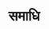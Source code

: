 ---
title: समाधि
position: 10
type: chapter

parent:
  type: book

children:
  type: sutra
  count: 24

---